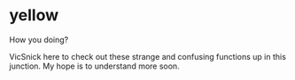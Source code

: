 # yellow

How you doing?

VicSnick here to check out these strange and confusing functions up in this junction. My hope is to understand more soon.
